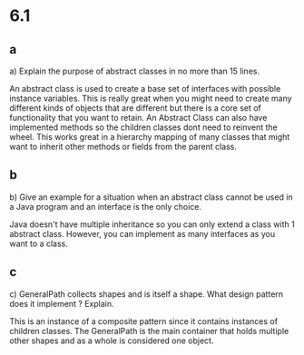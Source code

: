 # 6.1

## a
a) Explain the purpose of abstract classes in no more than 15 lines.

An abstract class is used to create a base set of interfaces with possible instance variables. 
This is really great when you might need to create many different kinds of objects that are different 
but there is a core set of functionality that you want to retain. An Abstract Class can also have implemented
methods so the children classes dont need to reinvent the wheel. This works great in a hierarchy mapping
of many classes that might want to inherit other methods or fields from the parent class.
 
## b
b) Give an example for a situation when an abstract class cannot be used 
in a Java program and an interface is the only choice.

Java doesn't have multiple inheritance so you can only extend a class with 1 abstract class. 
However, you can implement as many interfaces as you want to a class.

## c
c) GeneralPath collects shapes and is itself a shape. What design pattern does
it implement ? Explain.

This is an instance of a composite pattern since it contains instances of children classes. 
The GeneralPath is the main container that holds multiple other shapes and as a whole is considered
one object.